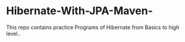 # Hibernate-With-JPA-Maven-
This repo contains practice Programs of Hibernate  from Basics to high level..

